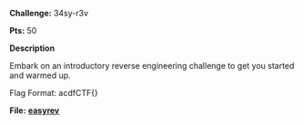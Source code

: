 **Challenge:** 34sy-r3v

**Pts:** 50

**Description**

Embark on an introductory reverse engineering challenge to get you started and warmed up.

Flag Format: acdfCTF{}

**File:** [**easyrev**]()
